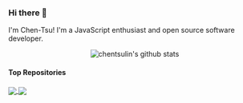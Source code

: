 ### Hi there 👋

<!--
**chentsulin/chentsulin** is a ✨ _special_ ✨ repository because its `README.md` (this file) appears on your GitHub profile.

Here are some ideas to get you started:

- 🔭 I’m currently working on ...
- 🌱 I’m currently learning ...
- 👯 I’m looking to collaborate on ...
- 🤔 I’m looking for help with ...
- 💬 Ask me about ...
- 📫 How to reach me: ...
- 😄 Pronouns: ...
- ⚡ Fun fact: ...
-->

I'm Chen-Tsu! I'm a JavaScript enthusiast and open source software developer.

<p align="center">
  <img src="https://github-readme-stats.vercel.app/api?username=chentsulin&show_icons=true&theme=algolia&count_private=true" alt="chentsulin's github stats">
</p> 

#### Top Repositories


<a href="https://github.com/electron-react-boilerplate/electron-react-boilerplate">
  <img align="center" src="https://github-readme-stats.vercel.app/api/pin/?username=electron-react-boilerplate&repo=electron-react-boilerplate" />
</a>
<a href="https://github.com/chentsulin/awesome-graphql">
  <img align="center" src="https://github-readme-stats.vercel.app/api/pin/?username=chentsulin&repo=awesome-graphql" />
</a>

<br />
<br />
